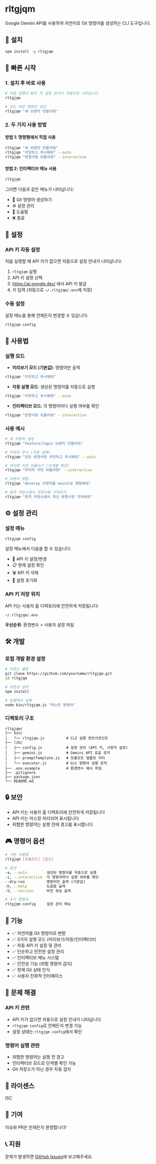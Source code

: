 # rltgjqm

Google Gemini API를 사용하여 자연어로 Git 명령어를 생성하는 CLI 도구입니다.

## 🚀 설치

```bash
npm install -g rltgjqm
```

## 🎯 빠른 시작

### 1. 설치 후 바로 사용
```bash
# 처음 실행시 API 키 설정 안내가 자동으로 나타납니다
rltgjqm

# 또는 바로 명령어 생성
rltgjqm "새 브랜치 만들어줘"
```

### 2. 두 가지 사용 방법

#### 방법 1: 명령행에서 직접 사용
```bash
rltgjqm "새 브랜치 만들어줘"
rltgjqm "커밋하고 푸시해줘" --auto
rltgjqm "변경사항 되돌려줘" --interactive
```

#### 방법 2: 인터랙티브 메뉴 사용
```bash
rltgjqm
```
그러면 다음과 같은 메뉴가 나타납니다:
- 💬 Git 명령어 생성하기
- ⚙️ 설정 관리
- 📖 도움말
- ❌ 종료

## 🔧 설정

### API 키 자동 설정
처음 실행할 때 API 키가 없으면 자동으로 설정 안내가 나타납니다:

1. `rltgjqm` 실행
2. API 키 설정 선택
3. https://ai.google.dev/ 에서 API 키 발급
4. 키 입력 (자동으로 `~/.rltgjqm/.env`에 저장)

### 수동 설정
설정 메뉴를 통해 언제든지 변경할 수 있습니다:
```bash
rltgjqm config
```

## 📖 사용법

### 실행 모드

- **미리보기 모드 (기본값)**: 명령어만 출력
```bash
rltgjqm "커밋하고 푸시해줘"
```

- **자동 실행 모드**: 생성된 명령어를 자동으로 실행
```bash
rltgjqm "커밋하고 푸시해줘" --auto
```

- **인터랙티브 모드**: 각 명령어마다 실행 여부를 확인
```bash
rltgjqm "변경사항 되돌려줘" --interactive
```

### 사용 예시

```bash
# 새 브랜치 생성
rltgjqm "feature/login 브랜치 만들어줘"

# 커밋과 푸시 (자동 실행)
rltgjqm "모든 변경사항 커밋하고 푸시해줘" --auto

# 마지막 커밋 되돌리기 (단계별 확인)
rltgjqm "마지막 커밋 되돌려줘" --interactive

# 브랜치 병합
rltgjqm "develop 브랜치를 main으로 병합해줘"

# 원격 저장소에서 변경사항 가져오기
rltgjqm "원격 저장소에서 최신 변경사항 가져와줘"
```

## ⚙️ 설정 관리

### 설정 메뉴
```bash
rltgjqm config
```

설정 메뉴에서 다음을 할 수 있습니다:
- 🔑 API 키 설정/변경
- 📋 현재 설정 확인
- 🗑️ API 키 삭제
- 🔄 설정 초기화

### API 키 저장 위치
API 키는 사용자 홈 디렉토리에 안전하게 저장됩니다:
```
~/.rltgjqm/.env
```

**우선순위**: 환경변수 > 사용자 설정 파일

## 🛠️ 개발

### 로컬 개발 환경 설정

```bash
# 저장소 클론
git clone https://github.com/yourname/rltgjqm.git
cd rltgjqm

# 의존성 설치
npm install

# 로컬에서 실행
node bin/rltgjqm.js "테스트 명령어"
```

### 디렉토리 구조

```
rltgjqm/
├── bin/
│   └── rltgjqm.js          # CLI 실행 엔트리포인트
├── lib/
│   ├── config.js           # 설정 관리 (API 키, 사용자 설정)
│   ├── gemini.js           # Gemini API 호출 로직
│   ├── promptTemplate.js   # 프롬프트 템플릿 처리
│   └── executor.js         # Git 명령어 실행 로직
├── .env.example            # 환경변수 예시 파일
├── .gitignore
├── package.json
└── README.md
```

## 🔒 보안

- API 키는 사용자 홈 디렉토리에 안전하게 저장됩니다
- API 키는 마스킹 처리되어 표시됩니다
- 위험한 명령어는 실행 전에 경고를 표시합니다

## 🎮 명령어 옵션

```bash
# 기본 사용법
rltgjqm [프롬프트] [옵션]

# 옵션
-a, --auto         생성된 명령어를 자동으로 실행
-i, --interactive  각 명령어마다 실행 여부를 확인
--dry-run          명령어만 출력 (기본값)
-h, --help         도움말 출력
-V, --version      버전 정보 출력

# 추가 명령어
rltgjqm config     설정 관리 메뉴
```

## 🎯 기능

- ✅ 자연어를 Git 명령어로 변환
- ✅ 3가지 실행 모드 (미리보기/자동/인터랙티브)
- ✅ 자동 API 키 설정 및 관리
- ✅ 단순하고 안전한 설정 관리
- ✅ 인터랙티브 메뉴 시스템
- ✅ 안전성 기능 (위험 명령어 감지)
- ✅ 현재 Git 상태 인식
- ✅ 사용자 친화적 인터페이스

## 🔧 문제 해결

### API 키 관련
- API 키가 없으면 자동으로 설정 안내가 나타납니다
- `rltgjqm config`로 언제든지 변경 가능
- 설정 상태는 `rltgjqm config`에서 확인

### 명령어 실행 관련
- 위험한 명령어는 실행 전 경고
- 인터랙티브 모드로 단계별 확인 가능
- Git 저장소가 아닌 경우 자동 감지

## 📝 라이센스

ISC

## 🤝 기여

이슈와 PR은 언제든지 환영합니다!

## 📞 지원

문제가 발생하면 [GitHub Issues](https://github.com/yourname/rltgjqm/issues)에 보고해주세요. 